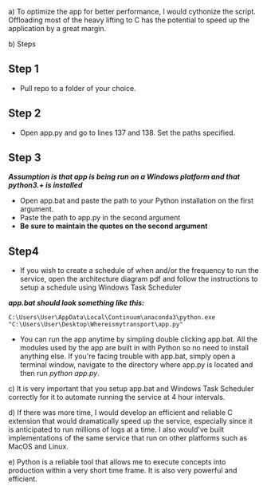  a) To optimize the app for better performance, I would cythonize the script. Offloading most of the heavy lifting to C has the potential to speed up the application by a great margin.

 b) Steps
   ## Step 1
   - Pull repo to a folder of your choice.

   ## Step 2
   - Open app.py and go to lines 137 and 138. Set the paths specified.

   ## Step 3
   ***Assumption is that app is being run on a Windows platform and that python3.+ is installed***
   - Open app.bat and paste the path to your Python installation on the first argument.
   - Paste the path to app.py in the second argument
   - **Be sure to maintain the quotes on the second argument**

   ## Step4
   - If you wish to create a schedule of when and/or the frequency to run the service, open the architecture diagram pdf and follow the instructions to setup a schedule using Windows Task Scheduler

***app.bat should look something like this:***
    
    C:\Users\User\AppData\Local\Continuum\anaconda3\python.exe "C:\Users\User\Desktop\Whereismytransport\app.py"

   - You can run the app anytime by simpling double clicking app.bat. All the modules used by the app are built in with Python so no need to install anything else. If you're facing trouble with app.bat, simply open a terminal window, navigate to the directory where app.py is located and then run *python app.py*.
   
 c) It is very important that you setup app.bat and Windows Task Scheduler correctly for it to automate running the service at 4 hour intervals.

 d) If there was more time, I would develop an efficient and reliable C extension that would dramatically speed up the service, especially since it is anticipated to run millions of logs at a time. I also would've built implementations of the same service that run on other platforms such as MacOS and Linux.

 e) Python is a reliable tool that allows me to execute concepts into production within  a very short time frame. It is also very powerful and efficient.
